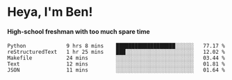 # Heya, I'm Ben!
#### High-school freshman with too much spare time

<!--START_SECTION:waka-->
```text
Python             9 hrs 8 mins    ███████████████████░░░░░░   77.17 % 
reStructuredText   1 hr 25 mins    ███░░░░░░░░░░░░░░░░░░░░░░   12.02 % 
Makefile           24 mins         ░░░░░░░░░░░░░░░░░░░░░░░░░   03.44 % 
Text               12 mins         ░░░░░░░░░░░░░░░░░░░░░░░░░   01.81 % 
JSON               11 mins         ░░░░░░░░░░░░░░░░░░░░░░░░░   01.64 %
```
<!--END_SECTION:waka-->
